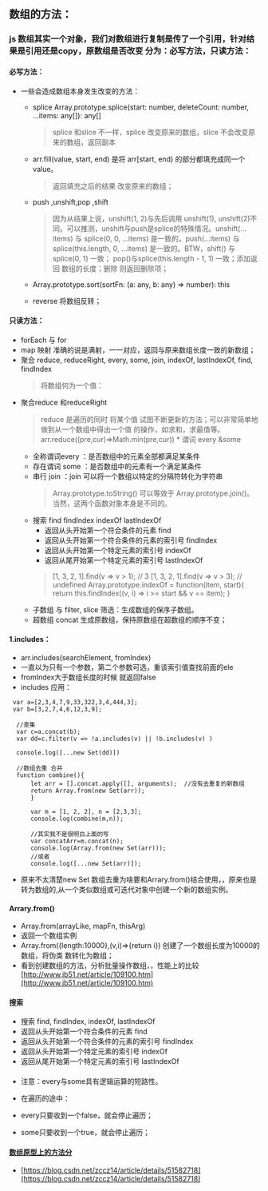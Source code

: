 ## 数组的方法：
### js 数组其实一个对象，我们对数组进行复制是传了一个引用，针对结果是引用还是copy，原数组是否改变 分为：必写方法，只读方法：
#### 必写方法：
   * 一些会造成数组本身发生改变的方法：
   
     * splice Array.prototype.splice(start: number, deleteCount: number, ...items: any[]): any[]
        >splice 和slice 不一样，splice 改变原来的数组，slice 不会改变原来的数组，返回副本

     * arr.fill(value, start, end) 是将 arr[start, end) 的部分都填充成同一个 value。
     
        > 返回填充之后的结果 改变原来的数组；

     * push ,unshift,pop ,shift

        >因为从结果上说，unshift(1, 2)与先后调用 unshift(1), unshift(2)不同。可以推测，unshift与push是splice的特殊情况。unshift(…items) 与 splice(0, 0, …items) 是一致的，push(…items) 与 splice(this.length, 0, …items) 是一致的。BTW，shift() 与 splice(0, 1) 一致； pop()与splice(this.length - 1, 1) 一致；添加返回 数组的长度；删除 则返回删除项；
     * Array.prototype.sort(sortFn: (a: any, b: any) => number): this
     * reverse 将数组反转；

#### 只读方法：
   * forEach 与 for
   * map 映射 准确的说是满射，一一对应，返回与原来数组长度一致的新数组；
   * 聚合 reduce, reduceRight, every, some, join, indexOf, lastIndexOf, find, findIndex
       >将数组何为一个值：
   * 聚合reduce 和reduceRight
       > reduce 是遍历的同时 将某个值 试图不断更新的方法；可以非常简单地做到从一个数组中得出一个值 的操作，如求和，求最值等。
       > arr.reduce((pre,cur)=>Math.min(pre,cur))
    * 谓词 every &some
      * 全称谓词every ：是否数组中的元素全部都满足某条件
      * 存在谓词 some ：是否数组中的元素有一个满足某条件
      * 串行 join ：join 可以将一个数组以特定的分隔符转化为字符串
         > Array.prototype.toString() 可以等效于 Array.prototype.join()。当然，这两个函数对象本身是不同的。
      * 搜索 find findIndex indexOf lastIndexOf
        * 返回从头开始第一个符合条件的元素 find
        * 返回从头开始第一个符合条件的元素的索引号 findIndex
        * 返回从头开始第一个特定元素的索引号 indexOf
        * 返回从尾开始第一个特定元素的索引号 lastIndexOf
        >   [1, 3, 2, 1].find(v => v > 1); // 3
            [1, 3, 2, 1].find(v => v > 3); // undefined
        > Array.prototype.indexOf = function(item, start){
            return this.findIndex((v, i) => i >= start && v == item);
        }
       * 子数组 与 filter, slice  筛选：生成数组的保序子数组。
       * 超数组 concat 生成原数组，保持原数组在超数组的顺序不变；
       



    



#### 1.includes：
  * arr.includes(searchElement, fromIndex)
  * 一直以为只有一个参数，第二个参数可选，重该索引值查找前面的ele
  * fromIndex大于数组长度的时候 就返回false
  * includes 应用：

  ```
   var a=[2,3,4,7,9,33,322,3,4,444,3];
   var b=[3,2,7,4,6,12,3,9];
    
    //差集
    var c=a.concat(b);
    var dd=c.filter(v => !a.includes(v) || !b.includes(v) )

    console.log([...new Set(dd)])

    //数组去重 合并
    function combine(){ 
        let arr = [].concat.apply([], arguments);  //没有去重复的新数组 
        return Array.from(new Set(arr));
        } 

        var m = [1, 2, 2], n = [2,3,3]; 
        console.log(combine(m,n));  

        //其实我不是很明白上面的写
        var concatArr=m.concat(n);
        console.log(Array.from(new Set(arr)));
        //或者
        console.log([...new Set(arr)]);

  ```

  * 原来不太清楚new Set 数组去重为啥要和Arrary.from()结合使用，，原来也是转为数组的,从一个类似数组或可迭代对象中创建一个新的数组实例。
#### Arrary.from()
  * Array.from(arrayLike, mapFn, thisArg)
  * 返回一个数组实例
  * Array.from({length:10000},(v,i)=>{return i})  创建了一个数组长度为10000的数组，将伪类 数转化为数组；
  * 看到创建数组的方法，分析批量操作数组，，性能上的比较
  [http://www.jb51.net/article/109100.htm](http://www.jb51.net/article/109100.htm)
#### 搜索
* 搜索 find, findIndex, indexOf, lastIndexOf
* 返回从头开始第一个符合条件的元素 find
* 返回从头开始第一个符合条件的元素的索引号 findIndex
* 返回从头开始第一个特定元素的索引号 indexOf
* 返回从尾开始第一个特定元素的索引号 lastIndexOf

#### 
* 注意：every与some具有逻辑运算的短路性。 
* 在遍历的途中：

* every只要收到一个false，就会停止遍历；
* some只要收到一个true，就会停止遍历；

  
#### [数组原型上的方法分](https://blog.csdn.net/zccz14/article/details/51582718)
   
   * [https://blog.csdn.net/zccz14/article/details/51582718](https://blog.csdn.net/zccz14/article/details/51582718)

